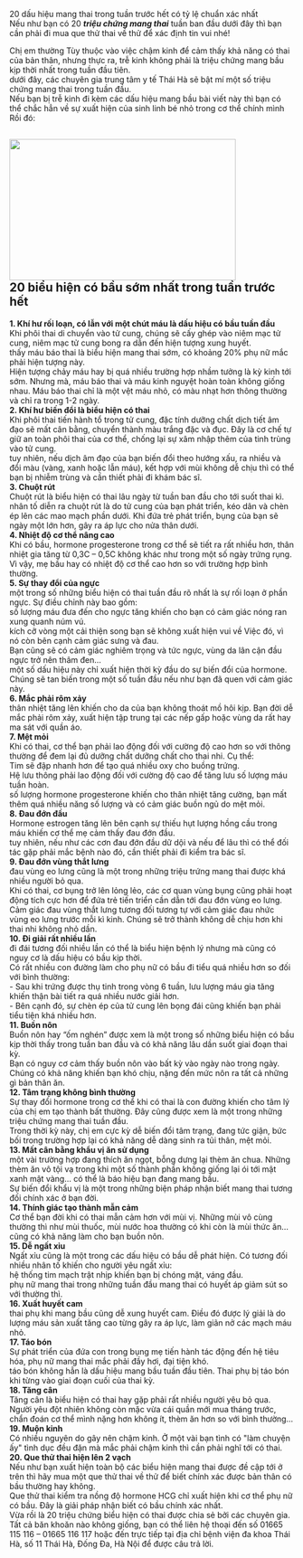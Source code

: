 <p>20 dấu hiệu mang thai trong tuần trước hết có tỷ lệ chuẩn xác nhất<br />
Nếu như bạn có 20 <em><strong>triệu chứng mang thai</strong></em> tuần ban đầu dưới đây thì bạn cần phải đi mua que thử thai về thử để xác định tin vui nhé!</p>

<p>Chị em thường Tùy thuộc vào việc chậm kinh để cảm thấy khả năng có thai của bản thân, nhưng thực ra, trễ kinh không phải là triệu chứng mang bầu kịp thời nhất trong tuần đầu tiên.<br />
dưới đây, các chuyên gia trung tâm y tế Thái Hà sẽ bật mí một số triệu chứng mang thai trong tuần đầu.<br />
Nếu bạn bị trễ kinh đi kèm các dấu hiệu mang bầu bài viết này thì bạn có thể chắc hẳn về sự xuất hiện của sinh linh bé nhỏ trong cơ thể chính mình Rồi đó:</p>

<h2><img alt="" src="http://phongkhamthaiha.com/media/images/dau-hieu-mang-thai-tuan-dau-tien.jpg" style="height:250px; width:400px" /><br />
20 biểu hiện có bầu sớm nhất trong tuần trước hết</h2>

<p><strong>1. Khí hư rối loạn, có lẫn với một chút máu là dấu hiệu có bầu tuần đầu</strong><br />
Khi phôi thai di chuyển vào tử cung, chúng sẽ cấy ghép vào niêm mạc tử cung, niêm mạc tử cung bong ra dẫn đến hiện tượng xung huyết.<br />
thấy máu báo thai là biểu hiện mang thai sớm, có khoảng 20% phụ nữ mắc phải hiện tượng này.<br />
Hiện tượng chảy máu hay bị quá nhiều trường hợp nhầm tưởng là kỳ kinh tới sớm. Nhưng mà, máu báo thai và máu kinh nguyệt hoàn toàn không giống nhau. Máu báo thai chỉ là một vệt máu nhỏ, có màu nhạt hơn thông thường và chỉ ra trong 1-2 ngày.<br />
<strong>2. Khí hư biến đổi là biểu hiện có thai</strong><br />
Khi phôi thai tiến hành tổ trong tử cung, đặc tính dưỡng chất dịch tiết âm đạo sẽ mất cân bằng, chuyển thành màu trắng đặc và đục. Đây là cơ chế tự giữ an toàn phôi thai của cơ thể, chống lại sự xâm nhập thêm của tinh trùng vào tử cung.<br />
tuy nhiên, nếu dịch âm đạo của bạn biến đổi theo hướng xấu, ra nhiều và đổi màu (vàng, xanh hoặc lẫn máu), kết hợp với mùi không dễ chịu thì có thể bạn bị nhiễm trùng và cần thiết phải đi khám bác sĩ.<br />
<strong>3. Chuột rút</strong><br />
Chuột rút là biểu hiện có thai lâu ngày từ tuần ban đầu cho tới suốt thai kì.<br />
nhân tố diễn ra chuột rút là do tử cung của bạn phát triển, kéo dãn và chèn ép lên các mao mạch phần dưới. Khi đứa trẻ phát triển, bụng của bạn sẽ ngày một lớn hơn, gây ra áp lực cho nửa thân dưới.<br />
<strong>4. Nhiệt độ cơ thể nâng cao</strong><br />
Khi có bầu, hormone progesterone trong cơ thể sẽ tiết ra rất nhiều hơn, thân nhiệt gia tăng từ 0,3C &ndash; 0,5C không khác như trong một số ngày trứng rụng. Vì vậy, mẹ bầu hay có nhiệt độ cơ thể cao hơn so với trường hợp bình thường.<br />
<strong>5. Sự thay đổi của ngực</strong><br />
một trong số những biểu hiện có thai tuần đầu rõ nhất là sự rối loạn ở phần ngực. Sự điều chỉnh này bao gồm:<br />
số lượng máu đưa đến cho ngực tăng khiến cho bạn có cảm giác nóng ran xung quanh núm vú.<br />
kích cỡ vòng một cải thiện song bạn sẽ không xuất hiện vui về Việc đó, vì nó còn bên cạnh cảm giác sưng và đau.<br />
Bạn cũng sẽ có cảm giác nghiêm trọng và tức ngực, vùng da lân cận đầu ngực trở nên thâm đen&hellip;<br />
một số dấu hiệu này chỉ xuất hiện thời kỳ đầu do sự biến đổi của hormone. Chúng sẽ tan biến trong một số tuần đầu nếu như bạn đã quen với cảm giác này.<br />
<strong>6. Mắc phải rôm xảy</strong><br />
thân nhiệt tăng lên khiến cho da của bạn không thoát mồ hôi kịp. Bạn đời dễ mắc phải rôm xảy, xuất hiện tập trung tại các nếp gấp hoặc vùng da rất hay ma sát với quần áo.<br />
<strong>7. Mệt mỏi</strong><br />
Khi có thai, cơ thể bạn phải lao động đối với cường độ cao hơn so với thông thường để đem lại đủ dưỡng chất dưỡng chất cho thai nhi. Cụ thể:<br />
Tim sẽ đập nhanh hơn để tạo quá nhiều oxy cho buồng trứng.<br />
Hệ lưu thông phải lao động đối với cường độ cao để tăng lưu số lượng máu tuần hoàn.<br />
số lượng hormone progesterone khiến cho thân nhiệt tăng cường, bạn mất thêm quá nhiều năng số lượng và có cảm giác buồn ngủ do mệt mỏi.<br />
<strong>8. Đau đớn đầu</strong><br />
Hormone estrogen tăng lên bên cạnh sự thiếu hụt lượng hồng cầu trong máu khiến cơ thể mẹ cảm thấy đau đớn đầu.<br />
tuy nhiên, nếu như các cơn đau đớn đầu dữ dội và nếu để lâu thì có thể đối tác gặp phải mắc bệnh nào đó, cần thiết phải đi kiểm tra bác sĩ.<br />
<strong>9. Đau đớn vùng thắt lưng</strong><br />
đau vùng eo lưng cũng là một trong những triệu trứng mang thai được khá nhiều người bỏ qua.<br />
Khi có thai, cơ bụng trở lên lỏng lẻo, các cơ quan vùng bụng cũng phải hoạt động tích cực hơn để đứa trẻ tiến triển cần dẫn tới đau đớn vùng eo lưng.<br />
Cảm giác đau vùng thắt lưng tương đối tương tự với cảm giác đau nhức vùng eo lưng trước mỗi kì kinh. Chúng sẽ trở thành không dễ chịu hơn khi thai nhi không nhỏ dần.<br />
<strong>10. Đi giải rất nhiều lần</strong><br />
đi đái tương đối nhiều lần có thể là biểu hiện bệnh lý nhưng mà cũng có nguy cơ là dấu hiệu có bầu kịp thời.<br />
Có rất nhiều con đường làm cho phụ nữ có bầu đi tiểu quá nhiều hơn so đối với bình thường:<br />
- Sau khi trứng được thụ tinh trong vòng 6 tuần, lưu lượng máu gia tăng khiến thận bài tiết ra quá nhiều nước giải hơn.<br />
- Bên cạnh đó, sự chèn ép của tử cung lên bọng đái cũng khiến bạn phải tiểu tiện khá nhiều hơn.<br />
<strong>11. Buồn nôn</strong><br />
Buồn nôn hay &ldquo;ốm nghén&rdquo; được xem là một trong số những biểu hiện có bầu kịp thời thấy trong tuần ban đầu và có khả năng lâu dần suốt giai đoạn thai kỳ.<br />
Bạn có nguy cơ cảm thấy buồn nôn vào bất kỳ vào ngày nào trong ngày. Chúng có khả năng khiến bạn khó chịu, nặng đến mức nôn ra tất cả những gì bản thân ăn.<br />
<strong>12. Tâm trạng không bình thường</strong><br />
Sự thay đổi hormone trong cơ thể khi có thai là con đường khiến cho tâm lý của chị em tạo thành bất thường. Đây cũng được xem là một trong những triệu chứng mang thai tuần đầu.<br />
Trong thời kỳ này, chị em cực kỳ dễ biến đổi tâm trạng, đang tức giận, bức bối trong trường hợp lại có khả năng dễ dàng sinh ra tủi thân, mệt mỏi.<br />
<strong>13. Mất cân bằng khẩu vị ăn sử dụng</strong><br />
một vài trường hợp đang thích ăn ngọt, bỗng dưng lại thèm ăn chua. Những thèm ăn vô tội vạ trong khi một số thành phần không giống lại ói tới mật xanh mật vàng&hellip; có thể là báo hiệu bạn đang mang bầu.<br />
Sự biến đổi khẩu vị là một trong những biện pháp nhận biết mang thai tương đối chính xác ở bạn đời.<br />
<strong>14. Thính giác tạo thành mẫn cảm</strong><br />
Cơ thể bạn đời khi có thai mẫn cảm hơn với mùi vị. Những mùi vô cùng thường thì như mùi thuốc, mùi nước hoa thường có khi còn là mùi thức ăn&hellip; cũng có khả năng làm cho bạn buồn nôn.<br />
<strong>15. Dễ ngất xỉu</strong><br />
Ngất xỉu cũng là một trong các dấu hiệu có bầu dễ phát hiện. Có tương đối nhiều nhân tố khiến cho người yêu ngất xỉu:<br />
hệ thống tim mạch trật nhịp khiến bạn bị chóng mặt, váng đầu.<br />
phụ nữ mang thai trong những tuần đầu mang thai có huyết áp giảm sút so với thường thì.<br />
<strong>16. Xuất huyết cam</strong><br />
thai phụ khi mang bầu cũng dễ xung huyết cam. Điều đó được lý giải là do lượng máu sản xuất tăng cao từng gây ra áp lực, làm giãn nở các mạch máu nhỏ.<br />
<strong>17. Táo bón</strong><br />
Sự phát triển của đứa con trong bụng mẹ tiến hành tác động đến hệ tiêu hóa, phụ nữ mang thai mắc phải đầy hơi, đại tiện khó.<br />
táo bón không hẳn là dấu hiệu mang bầu tuần đầu tiên. Thai phụ bị táo bón khi từng vào giai đoạn cuối của thai kỳ.<br />
<strong>18. Tăng cân</strong><br />
Tăng cân là biểu hiện có thai hay gặp phải rất nhiều người yêu bỏ qua. Người yêu đột nhiên không còn mặc vừa cái quần mới mua tháng trước, chẩn đoán cơ thể mình nặng hơn không ít, thèm ăn hơn so với bình thường&hellip;<br />
<strong>19. Muộn kinh</strong><br />
Có nhiều nguyên do gây nên chậm kinh. Ở một vài bạn tình có &quot;làm chuyện ấy&quot; tình dục đều đặn mà mắc phải chậm kinh thì cần phải nghĩ tới có thai.<br />
<strong>20. Que thử thai hiện lên 2 vạch</strong><br />
Nếu như bạn xuất hiện toàn bộ các biểu hiện mang thai được đề cập tới ở trên thì hãy mua một que thử thai về thử để biết chính xác được bản thân có bầu thường hay không.<br />
Que thử thai kiểm tra nồng độ hormone HCG chỉ xuất hiện khi cơ thể phụ nữ có bầu. Đây là giải pháp nhận biết có bầu chính xác nhất.<br />
Vừa rồi là 20 triệu chứng biểu hiện có thai được chia sẻ bởi các chuyên gia. Tất cả băn khoăn nào không giống, bạn có thể liên hệ thoại đến số 01665 115 116 &ndash; 01665 116 117 hoặc đến trực tiếp tại địa chỉ bệnh viện đa khoa Thái Hà, số 11 Thái Hà, Đống Đa, Hà Nội để được câu trả lời.</p>
